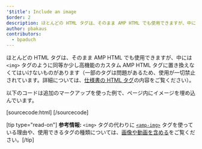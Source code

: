 ```yaml
---
'$title': Include an image
$order: 2
description: ほとんどの HTML タグは、そのまま AMP HTML でも使用できますが、中には <img> タグのように同等か少し高機能のカスタム AMP HTML タグに置き換えなくてはいけないものがあります
author: pbakaus
contributors:
  - bpaduch
---
```


ほとんどの HTML タグは、そのまま AMP HTML でも使用できますが、中には `<img>` タグのように同等か少し高機能のカスタム AMP HTML タグに置き換えなくてはいけないものがあります（一部のタグは問題があるため、使用が一切禁止されています。詳細については、[仕様書の HTML タグ](../../../../documentation/guides-and-tutorials/learn/spec/amphtml.md)の内容をご覧ください）。

以下のコードは追加のマークアップを使った例で、ページ内にイメージを埋め込んでいます。

[sourcecode:html]
<amp-img src="welcome.jpg" alt="Welcome" height="400" width="800"></amp-img>
[/sourcecode]

[tip type="read-on"] **参考情報:** `<img>` タグの代わりに [`<amp-img>`](../../../../documentation/components/reference/amp-img.md) タグを使っている理由や、使用できるタグの種類については、[画像や動画を含める](../../../../documentation/guides-and-tutorials/develop/media_iframes_3p/index.md)をご覧ください。[/tip]
